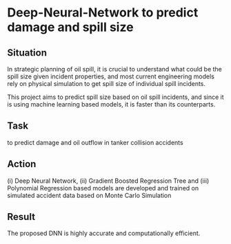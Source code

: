 # Deep-Neural-Network to predict damage and spill size
## Situation
In strategic planning of oil spill, it is crucial to understand what could be the spill size given incident properties, and most current engineering models rely on physical simulation to get spill size of individual spill incidents. 

This project aims to predict spill size based on oil spill incidents, and since it is using machine learning based models, it is faster than its counterparts. 

## Task
to predict damage and oil outflow in tanker collision accidents

## Action
(i) Deep Neural Network, (ii) Gradient Boosted Regression Tree and (iii) Polynomial Regression based models are developed and trained on simulated accident data based on Monte Carlo Simulation

## Result
The proposed DNN is highly accurate and computationally efficient.
